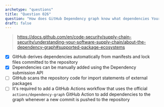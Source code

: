```yaml
---
archetype: "questions"
title: "Question 026"
question: "How does GitHub Dependency graph know what dependencies Your project is using? (Choose two.)"
draft: false
---
```





> https://docs.github.com/en/code-security/supply-chain-security/understanding-your-software-supply-chain/about-the-dependency-graph#supported-package-ecosystems
- [x] GitHub derives dependencies automatically from manifests and lock files committed to the repository
- [x] Dependencies can be manually added using the Dependency submission API
- [ ] GitHub scans the repository code for import statements of external packages
- [ ] It's required to add a GitHub Actions workflow that uses the official `actions/dependency-graph` GitHub Action to add dependencies to the graph whenever a new commit is pushed to the repository
